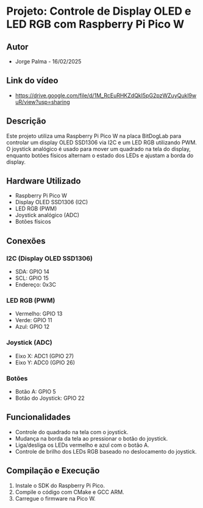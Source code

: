 # Projeto: Controle de Display OLED e LED RGB com Raspberry Pi Pico W

## Autor
- Jorge Palma - 16/02/2025

## Link do vídeo
- https://drive.google.com/file/d/1M_RcEuRHKZdQkI5pG2pzWZuyQukl9wuR/view?usp=sharing

## Descrição
Este projeto utiliza uma Raspberry Pi Pico W na placa BitDogLab para controlar um display OLED SSD1306 via I2C e um LED RGB utilizando PWM. O joystick analógico é usado para mover um quadrado na tela do display, enquanto botões físicos alternam o estado dos LEDs e ajustam a borda do display.

## Hardware Utilizado
- Raspberry Pi Pico W
- Display OLED SSD1306 (I2C)
- LED RGB (PWM)
- Joystick analógico (ADC)
- Botões físicos

## Conexões
### I2C (Display OLED SSD1306)
- SDA: GPIO 14
- SCL: GPIO 15
- Endereço: 0x3C

### LED RGB (PWM)
- Vermelho: GPIO 13
- Verde: GPIO 11
- Azul: GPIO 12

### Joystick (ADC)
- Eixo X: ADC1 (GPIO 27)
- Eixo Y: ADC0 (GPIO 26)

### Botões
- Botão A: GPIO 5
- Botão do Joystick: GPIO 22

## Funcionalidades
- Controle do quadrado na tela com o joystick.
- Mudança na borda da tela ao pressionar o botão do joystick.
- Liga/desliga os LEDs vermelho e azul com o botão A.
- Controle de brilho dos LEDs RGB baseado no deslocamento do joystick.

## Compilação e Execução
1. Instale o SDK do Raspberry Pi Pico.
2. Compile o código com CMake e GCC ARM.
3. Carregue o firmware na Pico W.

